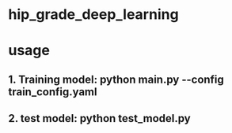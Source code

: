 # hip_grade_deep_learning
# usage
## 1. Training model:  python main.py --config train_config.yaml
## 2. test model: python test_model.py
